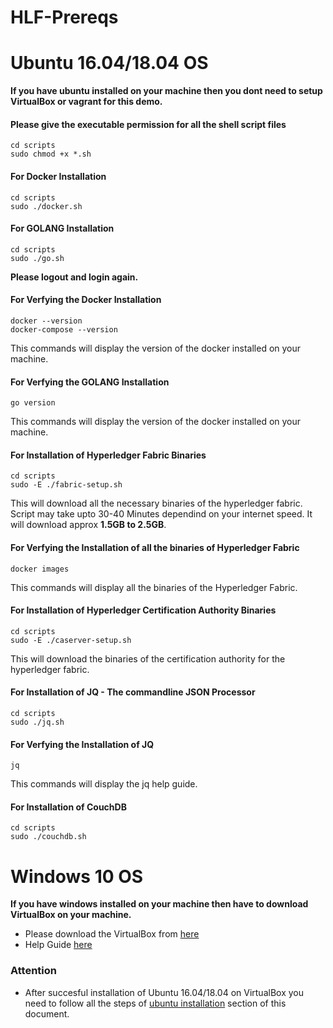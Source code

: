 # HLF-Prereqs

# Ubuntu 16.04/18.04 OS

**If you have ubuntu installed on your machine then you dont need to setup VirtualBox or vagrant for this demo.**

#### Please give the executable permission for all the shell script files
```
cd scripts
sudo chmod +x *.sh
```

#### For Docker Installation
```
cd scripts
sudo ./docker.sh
```

#### For GOLANG Installation
```
cd scripts
sudo ./go.sh
```

**Please logout and login again.**

#### For Verfying the Docker Installation
```
docker --version
docker-compose --version
```
This commands will display the version of the docker installed on your machine.

#### For Verfying the GOLANG Installation
```
go version
```
This commands will display the version of the docker installed on your machine.

#### For Installation of Hyperledger Fabric Binaries
```
cd scripts
sudo -E ./fabric-setup.sh
```
This will download all the necessary binaries of the hyperledger fabric. Script may take upto 30-40 Minutes dependind on your internet speed. It will download approx **1.5GB to 2.5GB**.

#### For Verfying the Installation of all the binaries of Hyperledger Fabric
```
docker images
```
This commands will display all the binaries of the Hyperledger Fabric.

#### For Installation of Hyperledger Certification Authority Binaries
```
cd scripts
sudo -E ./caserver-setup.sh
```
This will download the binaries of the certification authority for the hyperledger fabric.

#### For Installation of JQ - The commandline JSON Processor
```
cd scripts
sudo ./jq.sh
```

#### For Verfying the Installation of JQ
```
jq
```
This commands will display the jq help guide.

#### For Installation of CouchDB
```
cd scripts
sudo ./couchdb.sh
```

# Windows 10 OS

**If you have windows installed on your machine then have to download VirtualBox on your machine.**
- Please download the VirtualBox from [here](https://www.virtualbox.org/wiki/Downloads)
- Help Guide [here](https://itsfoss.com/install-linux-in-virtualbox/)

### Attention

- After succesful installation of Ubuntu 16.04/18.04 on VirtualBox you need to follow all the steps of [ubuntu installation](#ubuntu-16041804-os) section of this document.




